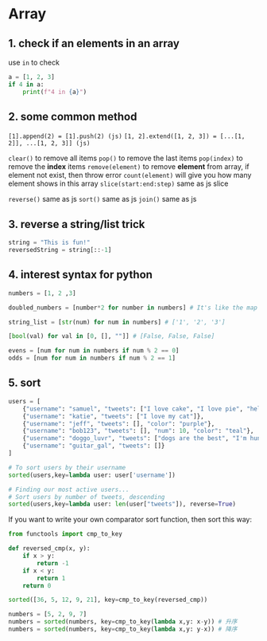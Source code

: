 # Array

## 1. check if an elements in an array

use `in` to check

```python
a = [1, 2, 3]
if 4 in a:
    print(f"4 in {a}")
```

## 2. some common method

`[1].append(2) = [1].push(2) (js)`
`[1, 2].extend([1, 2, 3]) = [...[1, 2]], ...[1, 2, 3]] (js)`

`clear()` to remove all items
`pop()` to remove the last items
`pop(index)` to remove the **index** items
`remove(element)` to remove **element** from array, if element not exist, then throw error
`count(element)` will give you how many element shows in this array
`slice(start:end:step)` same as js slice

`reverse()` same as js
`sort()` same as js
`join()` same as js

## 3. reverse a string/list trick

```python
string = "This is fun!"
reversedString = string[::-1]
```

## 4. interest syntax for python

```python
numbers = [1, 2 ,3]

doubled_numbers = [number*2 for number in numbers] # It's like the map function in js

string_list = [str(num) for num in numbers] # ['1', '2', '3']

[bool(val) for val in [0, [], ""]] # [False, False, False]

evens = [num for num in numbers if num % 2 == 0]
odds = [num for num in numbers if num % 2 == 1]
```

## 5. sort

```python
users = [
	{"username": "samuel", "tweets": ["I love cake", "I love pie", "hello world!"]},
	{"username": "katie", "tweets": ["I love my cat"]},
	{"username": "jeff", "tweets": [], "color": "purple"},
	{"username": "bob123", "tweets": [], "num": 10, "color": "teal"},
	{"username": "doggo_luvr", "tweets": ["dogs are the best", "I'm hungry"]},
	{"username": "guitar_gal", "tweets": []}
]

# To sort users by their username
sorted(users,key=lambda user: user['username'])

# Finding our most active users...
# Sort users by number of tweets, descending
sorted(users,key=lambda user: len(user["tweets"]), reverse=True)
```

If you want to write your own comparator sort function, then sort this way:

```python
from functools import cmp_to_key

def reversed_cmp(x, y):
    if x > y:
        return -1
    if x < y:
        return 1
    return 0

sorted([36, 5, 12, 9, 21], key=cmp_to_key(reversed_cmp))

numbers = [5, 2, 9, 7]
numbers = sorted(numbers, key=cmp_to_key(lambda x,y: x-y)) # 升序
numbers = sorted(numbers, key=cmp_to_key(lambda x,y: y-x)) # 降序
```
